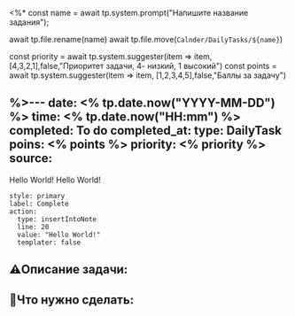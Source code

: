 <%*
const name = await tp.system.prompt("Напишите название задания");

await tp.file.rename(name)
await tp.file.move(`Calnder/DailyTasks/${name}`)

const priority = await tp.system.suggester(item => item, [4,3,2,1],false,"Приоритет задачи, 4- низкий, 1 высокий")
const points = await tp.system.suggester(item => item, [1,2,3,4,5],false,"Баллы за задачу")

%>---
date: <% tp.date.now("YYYY-MM-DD") %>
time: <% tp.date.now("HH:mm") %>
completed: To do
completed_at: 
type: DailyTask
poins: <% points %>
priority: <% priority %>
source: 
---
Hello World!
Hello World!
```meta-bind-button
style: primary
label: Complete
action:
  type: insertIntoNote
  line: 20
  value: "Hello World!"
  templater: false
```

## ⚠️Описание задачи:



## 📝Что нужно сделать:
